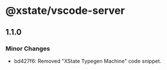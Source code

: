 # @xstate/vscode-server

## 1.1.0

### Minor Changes

- bd427f6: Removed "XState Typegen Machine" code snippet.
